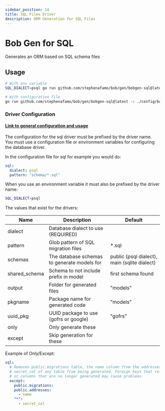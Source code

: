 ```yaml
---
sidebar_position: 14
title: SQL Files Driver
description: ORM Generation for SQL Files
---
```


# Bob Gen for SQL

Generates an ORM based on SQL schema files

## Usage

```sh
# With env variable
SQL_DIALECT=psql go run github.com/stephenafamo/bob/gen/bobgen-sql@latest

# With configuration file
go run github.com/stephenafamo/bob/gen/bobgen-sql@latest -c ./config/bobgen.yaml
```

### Driver Configuration

#### [Link to general configuration and usage](./configuration)

The configuration for the sql driver must be prefixed by the driver name. You must use a configuration file or environment variables for configuring the database driver.

In the configuration file for sql for example you would do:

```yaml
sql:
  dialect: psql
  pattern: "schema/*.sql"
```

When you use an environment variable it must also be prefixed by the driver name:

```sh
SQL_DIALECT=psql
```

The values that exist for the drivers:

| Name          | Description                                 | Default                                      |
| ------------- | ------------------------------------------- | -------------------------------------------- |
| dialect       | Database dialect to use (REQUIRED)          |                                              |
| pattern       | Glob pattern of SQL migration files         | \*.sql                                       |
| schemas       | The database schemas to generate models for | public (psql dialect), main (sqlite dialect) |
| shared_schema | Schema to not include prefix in model       | first schema found                           |
| output        | Folder for generated files                  | "models"                                     |
| pkgname       | Package name for generated code             | "models"                                     |
| uuid_pkg      | UUID package to use (gofrs or google)       | "gofrs"                                      |
| only          | Only generate these                         |                                              |
| except        | Skip generation for these                   |                                              |

Example of Only/Except:

```yaml
sql:
  # Removes public.migrations table, the name column from the addresses table, and
  # secret_col of any table from being generated. Foreign keys that reference tables
  # or columns that are no longer generated may cause problems.
  except:
    public.migrations:
    public.addresses:
      - name
    "*":
      - secret_col
```
